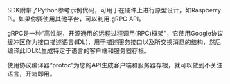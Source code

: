 SDK附带了Python参考示例代码，可用于在硬件上进行原型设计，如Raspberry Pi。如果你要使用其他平台，可以利用 gRPC API。

gRPC是一种“高性能，开源通用的远程过程调用(RPC)框架”，它使用Google协议缓冲区作为接口描述语言(IDL)，用于描述服务接口以及所交换消息的结构，然后编译此IDL以生成特定于语言的客户端和服务器存根。

使用协议编译器“protoc”为您的API生成客户端和服务器存根，就可以做到不关注语言，开箱即用。


## 
[](https://developers.google.com/assistant/discovery)
